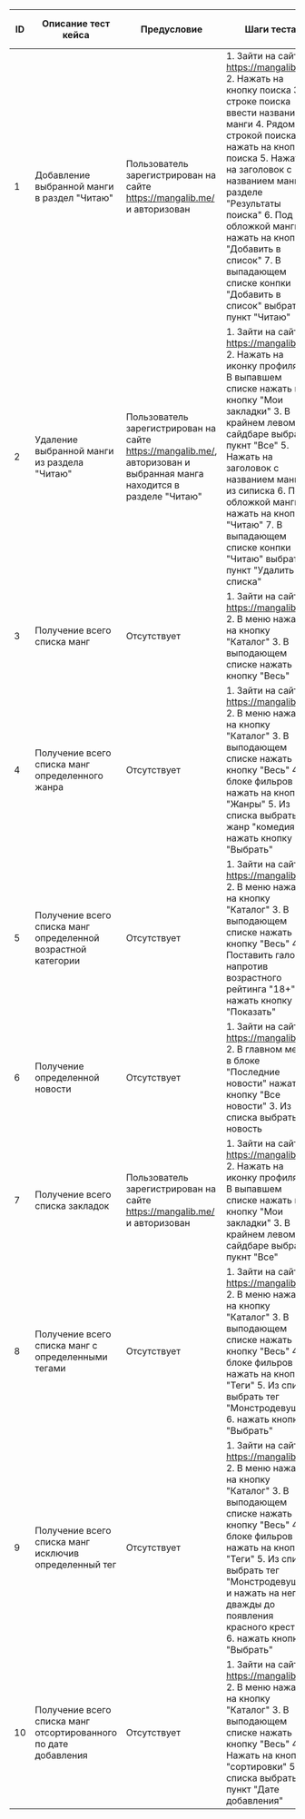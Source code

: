 | ID  | Описание тест кейса | Предусловие | Шаги теста | Тестовые данные | Фактический результат | Ожидаемый результат | Пройден/Не пройден |
| --- | --- | --- | --- | --- | --- | --- | --- |
| 1 | Добавление выбранной манги в раздел "Читаю" | Пользователь зарегистрирован на сайте https://mangalib.me/ и авторизован | 1. Зайти на сайт https://mangalib.me/ 2. Нажать на кнопку поиска 3. В строке поиска ввести название манги 4. Рядом со строкой поиска нажать на кнопку поиска 5. Нажать на заголовок с названием манги в разделе "Результаты поиска" 6. Под обложкой манги нажать на кнопку "Добавить в список" 7. В выпадающем списке конпки "Добавить в список" выбрать пункт "Читаю" | Название манги: "Контракт душ" | Кнопка "Добавить в список" поменяла свой цвет на зеленый и тескт на "Читаю" и появилось уведомление о том что изменения сохранены | Ожидаемый результат идентичен фактическому | Пройден |
| 2 | Удаление выбранной манги из раздела "Читаю" | Пользователь зарегистрирован на сайте  https://mangalib.me/, авторизован и выбранная манга находится в разделе   "Читаю"  | 1. Зайти на сайт https://mangalib.me/ 2. Нажать на иконку профиля 2. В выпавшем списке нажать на кнопку "Мои закладки" 3. В крайнем левом сайдбаре выбрать пукнт "Все" 5. Нажать на заголовок с названием манги из сиписка 6. Под обложкой манги нажать на кнопку "Читаю" 7. В выпадающем списке конпки "Читаю" выбрать пункт "Удалить из списка" | Название манги: "Контракт душ" | Кнопка "Читаю" поменяла свой цвет с зеленого на стандартный и тескт на "Добавить в список" и появилось уведомление о том что изменения сохранены | Ожидаемый результат идентичен фактическому | Пройден |
| 3 | Получение всего списка манг | Отсутствует | 1. Зайти на сайт https://mangalib.me/ 2. В меню нажать на кнопку "Каталог" 3. В выподающем списке нажать кнопку "Весь" | Отсутствуют | Получен полный список манг | Ожидаемый результат идентичен фактическому | Пройден |
| 4 | Получение всего списка манг определенного жанра | Отсутствует | 1. Зайти на сайт https://mangalib.me/ 2. В меню нажать на кнопку "Каталог" 3. В выподающем списке нажать кнопку "Весь" 4. В блоке фильров нажать на кнопку "Жанры" 5. Из списка выбрать жанр "комедия" 6. нажать кнопку "Выбрать"| Название жанра: комедия | Получен полный список манг определенного жанра | Ожидаемый результат идентичен фактическому | Пройден |
| 5 | Получение всего списка манг определенной возрастной категории | Отсутствует | 1. Зайти на сайт https://mangalib.me/ 2. В меню нажать на кнопку "Каталог" 3. В выподающем списке нажать кнопку "Весь" 4. Поставить галочку напротив возрастного рейтинга "18+" 5. нажать кнопку "Показать"| Возрастной рейтинг: 18+  | Получен полный список манг определенной возрастной категории | Ожидаемый результат идентичен фактическому | Пройден |
| 6 | Получение определенной новости | Отсутствует | 1. Зайти на сайт https://mangalib.me/ 2. В главном меню в блоке "Последние новости" нажать на кнопку "Все новости" 3. Из списка выбрать новость | Заголовок новости: Перенос тайтлов | Получена новость | Ожидаемый результат идентичен фактическому | Пройден |
| 7 | Получение всего списка закладок | Пользователь зарегистрирован на сайте https://mangalib.me/ и авторизован | 1. Зайти на сайт https://mangalib.me/ 2. Нажать на иконку профиля 2. В выпавшем списке нажать на кнопку "Мои закладки" 3. В крайнем левом сайдбаре выбрать пукнт "Все" | Отсутствуют | Получен полный список закладок | Ожидаемый результат идентичен фактическому | Пройден |
| 8 | Получение всего списка манг с определенными тегами | Отсутствует | 1. Зайти на сайт https://mangalib.me/ 2. В меню нажать на кнопку "Каталог" 3. В выподающем списке нажать кнопку "Весь" 4. В блоке фильров нажать на кнопку "Теги" 5. Из списка выбрать тег "Монстродевушки" 6. нажать кнопку "Выбрать"| Название тега: Монстродевушки | Получен полный список манг с определенным тегом | Ожидаемый результат идентичен фактическому | Пройден |
| 9 | Получение всего списка манг исключив определенный тег | Отсутствует | 1. Зайти на сайт https://mangalib.me/ 2. В меню нажать на кнопку "Каталог" 3. В выподающем списке нажать кнопку "Весь" 4. В блоке фильров нажать на кнопку "Теги" 5. Из списка выбрать тег "Монстродевушки" и нажать на него дважды до появления красного крестика 6. нажать кнопку "Выбрать"| Название тега: Монстродевушки | Получен полный список манг  исключив определенный тег | Ожидаемый результат идентичен фактическому | Пройден |
| 10 | Получение всего списка манг отсортированного по дате добавления | Отсутствует | 1. Зайти на сайт https://mangalib.me/ 2. В меню нажать на кнопку "Каталог" 3. В выподающем списке нажать кнопку "Весь" 4. Нажать на кнопку "сортировки" 5. Из списка выбрать пункт "Дате добавления" | Отсутствуют | Получен полный список манг отсортированный по дате добавления | Ожидаемый результат идентичен фактическому | Пройден |
